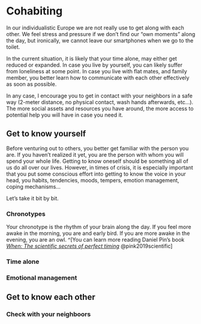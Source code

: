 # Cohabiting

In our individualistic Europe we are not really use to get along with each other. We feel stress and pressure if we don’t find our “own moments” along the day, but ironically, we cannot leave our smartphones when we go to the toilet.

In the current situation, it is likely that your time alone, may either get reduced or expanded. In case you live by yourself, you can likely suffer from loneliness at some point. In case you live with flat mates, and family member, you better learn how to communicate with each other effectively as soon as possible. 

In any case, I encourage you to get in contact with your neighbors in a safe way (2-meter distance, no physical contact, wash hands afterwards, etc…). The more social assets and resources you have around, the more access to potential help you will have in case you need it.

## Get to know yourself

Before venturing out to others, you better get familiar with the person you are. If you haven’t realized it yet, you are the person with whom you will spend your whole life. Getting to know oneself should be something all of us do all over our lives. However, in times of crisis, it is especially important that you put some conscious effort into getting to know the voice in your head, you habits, tendencies, moods, tempers, emotion management, coping mechanisms…

Let’s take it bit by bit. 


### Chronotypes


Your chronotype is the rhythm of your brain along the day. If you feel more awake in the morning, you are and early bird. If you are more awake in the evening, you are an owl. ^[You can learn more reading Daniel Pin’s book [*When: The scientific secrets of perfect timing*](https://www.amazon.com/When-Scientific-Secrets-Perfect-Timing/dp/0735210624) @pink2019scientific]



### Time alone

### Emotional management


## Get to know each other


### Check with your neighboors 
